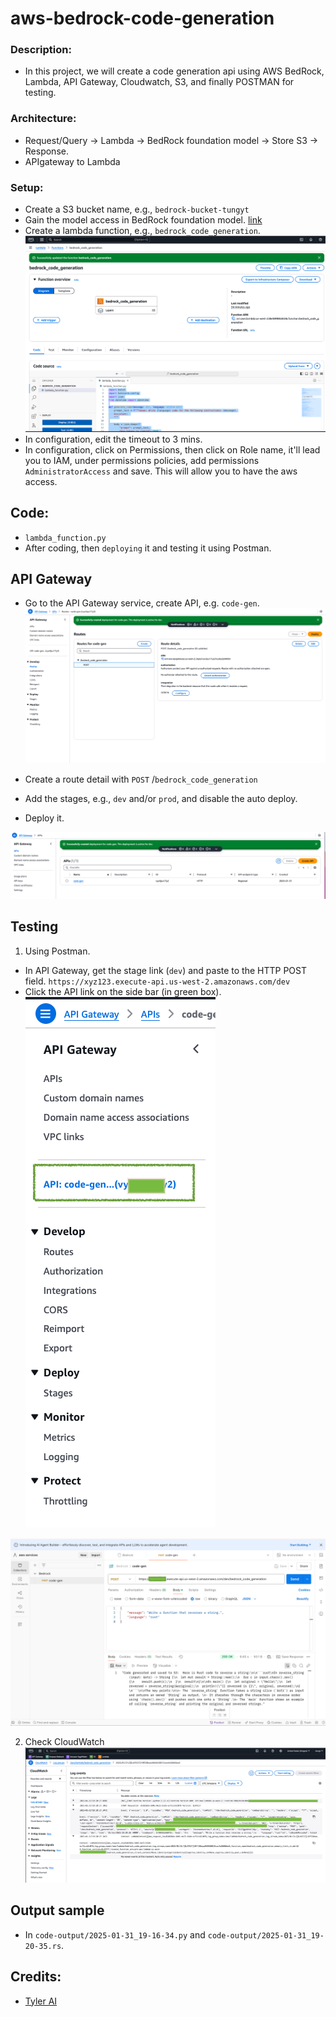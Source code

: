 # aws-bedrock-code-generation

### Description:
- In this project, we will create a code generation api using AWS BedRock, Lambda, API Gateway, Cloudwatch, S3, and finally POSTMAN for testing. 
 
### Architecture:
- Request/Query -> Lambda -> BedRock foundation model -> Store S3 -> Response.
- APIgateway to Lambda 

### Setup:
- Create a S3 bucket name, e.g., `bedrock-bucket-tungyt`
- Gain the model access in BedRock foundation model. [link](https://docs.aws.amazon.com/bedrock/latest/userguide/getting-started.html) 
- Create a lambda function, e.g., `bedrock_code_generation`.
![lambda](./images/lambda.png)
- In configuration, edit the timeout to 3 mins.
- In configuration, click on Permissions, then click on Role name, it'll lead you to IAM, under permissions policies, add permissions `AdministratorAccess` and save. This will allow you to have the aws access.

## Code:
- `lambda_function.py`
- After coding, then `deploying` it and testing it using Postman.

## API Gateway
- Go to the API Gateway service, create API, e.g. `code-gen`. 
![api1](./images/API1.png)

- Create a route detail with `POST` /`bedrock_code_generation`

- Add the stages, e.g., `dev` and/or `prod`, and disable the auto deploy.

- Deploy it.

![api2](./images/API2.png)



## Testing
1. Using Postman. 
- In API Gateway, get the stage link (`dev`) and paste to the HTTP POST field. 
`https://xyz123.execute-api.us-west-2.amazonaws.com/dev`
- Click the API link on the side bar (in green box).
![sideapi](./images/sideAPI.png) 


![postman](./images/POSTMAN.png)

2. Check CloudWatch
![cloudwatch](./images/Cloudwatch.png)


## Output sample
- In `code-output/2025-01-31_19-16-34.py` and `code-output/2025-01-31_19-20-35.rs`.


## Credits:
- [Tyler AI](https://www.youtube.com/@TylerReedAI)

